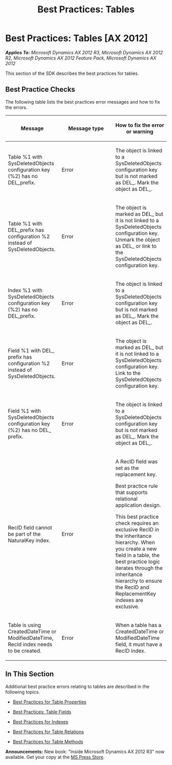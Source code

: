 ﻿---
title: 'Best Practices: Tables'
TOCTitle: 'Best Practices: Tables'
ms:assetid: dbcb7500-c393-46da-909f-1dd1c0d4378d
ms:mtpsurl: https://msdn.microsoft.com/en-us/library/Aa876262(v=AX.60)
ms:contentKeyID: 35252076
ms.date: 05/18/2015
mtps_version: v=AX.60
---

# Best Practices: Tables [AX 2012]


_**Applies To:** Microsoft Dynamics AX 2012 R3, Microsoft Dynamics AX 2012 R2, Microsoft Dynamics AX 2012 Feature Pack, Microsoft Dynamics AX 2012_

This section of the SDK describes the best practices for tables.

## Best Practice Checks

The following table lists the best practices error messages and how to fix the errors.

<table>
<colgroup>
<col style="width: 33%" />
<col style="width: 33%" />
<col style="width: 33%" />
</colgroup>
<thead>
<tr class="header">
<th><p>Message</p></th>
<th><p>Message type</p></th>
<th><p>How to fix the error or warning</p></th>
</tr>
</thead>
<tbody>
<tr class="odd">
<td><p>Table %1 with SysDeletedObjects configuration key (%2) has no DEL_prefix.</p></td>
<td><p>Error</p></td>
<td><p>The object is linked to a SysDeletedObjects configuration key but is not marked as DEL_. Mark the object as DEL_.</p></td>
</tr>
<tr class="even">
<td><p>Table %1 with DEL_prefix has configuration %2 instead of SysDeletedObjects.</p></td>
<td><p>Error</p></td>
<td><p>The object is marked as DEL_ but it is not linked to a SysDeletedObjects configuration key. Unmark the object as DEL_ or link to the SysDeletedObjects configuration key.</p></td>
</tr>
<tr class="odd">
<td><p>Index %1 with SysDeletedObjects configuration key (%2) has no DEL_prefix.</p></td>
<td><p>Error</p></td>
<td><p>The object is linked to a SysDeletedObjects configuration key but is not marked as DEL_. Mark the object as DEL_.</p></td>
</tr>
<tr class="even">
<td><p>Field %1 with DEL_ prefix has configuration %2 instead of SysDeletedObjects.</p></td>
<td><p>Error</p></td>
<td><p>The object is marked as DEL_ but it is not linked to a SysDeletedObjects configuration key. Link to the SysDeletedObjects configuration key.</p></td>
</tr>
<tr class="odd">
<td><p>Field %1 with SysDeletedObjects configuration key (%2) has no DEL_ prefix.</p></td>
<td><p>Error</p></td>
<td><p>The object is linked to a SysDeletedObjects configuration key but is not marked as DEL_. Mark the object as DEL_.</p></td>
</tr>
<tr class="even">
<td><p>RecID field cannot be part of the NaturalKey index.</p></td>
<td><p>Error</p></td>
<td><p>A RecID field was set as the replacement key.</p>
<p>Best practice rule that supports relational application design.</p>
<p>This best practice check requires an exclusive RecID in the inheritance hierarchy. When you create a new field in a table, the best practice logic iterates through the inheritance hierarchy to ensure the RecID and ReplacementKey indexes are exclusive.</p></td>
</tr>
<tr class="odd">
<td><p>Table is using CreatedDateTime or ModifiedDateTime, RecId index needs to be created.</p></td>
<td><p>Error</p></td>
<td><p>When a table has a CreatedDateTime or ModifiedDateTime field, it must have a RecID index.</p></td>
</tr>
</tbody>
</table>


## In This Section

Additional best practice errors relating to tables are described in the following topics.

  - [Best Practices for Table Properties](best-practices-for-table-properties.md)  

  - [Best Practices: Table Fields](best-practices-table-fields.md)  

  - [Best Practices for Indexes](best-practices-for-indexes.md)  

  - [Best Practices for Table Relations](best-practices-for-table-relations.md)  

  - [Best Practices for Table Methods](best-practices-for-table-methods.md)  

  
**Announcements:** New book: "Inside Microsoft Dynamics AX 2012 R3" now available. Get your copy at the [MS Press Store](https://www.microsoftpressstore.com/store/inside-microsoft-dynamics-ax-2012-r3-9780735685109).

